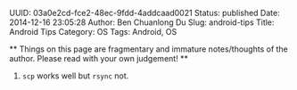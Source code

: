 UUID: 03a0e2cd-fce2-48ec-9fdd-4addcaad0021
Status: published
Date: 2014-12-16 23:05:28
Author: Ben Chuanlong Du
Slug: android-tips
Title: Android Tips
Category: OS
Tags: Android, OS

**
Things on this page are
fragmentary and immature notes/thoughts of the author.
Please read with your own judgement!
**


1. `scp` works well but `rsync` not.
